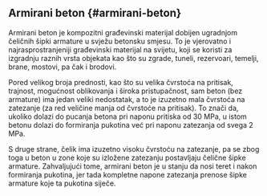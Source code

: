 ## Armirani beton {#armirani-beton}

Armirani beton je kompozitni građevinski materijal dobijen ugradnjom čeličnih šipki armature u svježu betonsku smjesu. To je vjerovatno i najrasprostranjeniji građevinski materijal na svijetu, koji se koristi za izgradnju raznih vrsta objekata kao što su zgrade, tuneli, rezervoari, temelji, brane, mostovi, pa čak i brodovi.

Pored velikog broja prednosti, kao što su velika čvrstoća na pritisak, trajnost, mogućnost oblikovanja i široka pristupačnost, sam beton (bez armature) ima jedan veliki nedostatak, a to je izuzetno mala čvrstoća na zatezanje (za red veličine manja od čvrstoće na pritisak). To znači da, ukoliko dolazi do pucanja betona pri naponu pritiska od 30 MPa, u istom betonu dolazi do formiranja pukotina već pri naponu zatezanja od svega 2 MPa.

S druge strane, čelik ima izuzetno visoku čvrstoću na zatezanje, pa se zbog toga u beton u zone koje su izložene zatezanju postavljaju čelične šipke armature. Zahvaljujući tome, armirani beton je u stanju da nosi teret i nakon formiranja pukotina, jer tada kompletne napone zatezanja prenose šipke armature koje ta pukotina siječe.